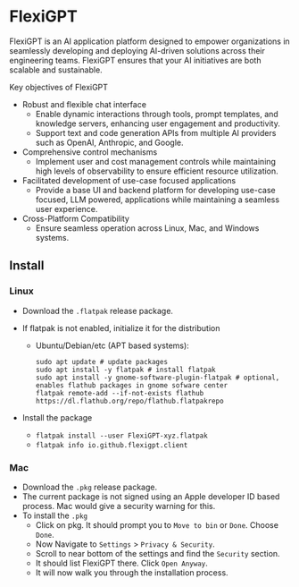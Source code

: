 # FlexiGPT

FlexiGPT is an AI application platform designed to empower organizations in seamlessly developing and deploying AI-driven solutions across their engineering teams. FlexiGPT ensures that your AI initiatives are both scalable and sustainable.

Key objectives of FlexiGPT

- Robust and flexible chat interface
  - Enable dynamic interactions through tools, prompt templates, and knowledge servers, enhancing user engagement and productivity.
  - Support text and code generation APIs from multiple AI providers such as OpenAI, Anthropic, and Google.
- Comprehensive control mechanisms
  - Implement user and cost management controls while maintaining high levels of observability to ensure efficient resource utilization.
- Facilitated development of use-case focused applications
  - Provide a base UI and backend platform for developing use-case focused, LLM powered, applications while maintaining a seamless user experience.
- Cross-Platform Compatibility
  - Ensure seamless operation across Linux, Mac, and Windows systems.

## Install

### Linux

- Download the `.flatpak` release package.
- If flatpak is not enabled, initialize it for the distribution

  - Ubuntu/Debian/etc (APT based systems):

    ```shell
    sudo apt update # update packages
    sudo apt install -y flatpak # install flatpak
    sudo apt install -y gnome-software-plugin-flatpak # optional, enables flathub packages in gnome sofware center
    flatpak remote-add --if-not-exists flathub https://dl.flathub.org/repo/flathub.flatpakrepo
    ```

- Install the package
  - `flatpak install --user FlexiGPT-xyz.flatpak`
  - `flatpak info io.github.flexigpt.client`

### Mac

- Download the `.pkg` release package.
- The current package is not signed using an Apple developer ID based process. Mac would give a security warning for this.
- To install the `.pkg`
  - Click on pkg. It should prompt you to `Move to bin` or `Done`. Choose `Done`.
  - Now Navigate to `Settings` > `Privacy & Security`.
  - Scroll to near bottom of the settings and find the `Security` section.
  - It should list FlexiGPT there. Click `Open Anyway`.
  - It will now walk you through the installation process.
